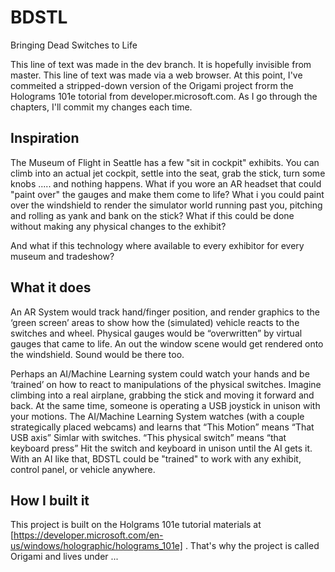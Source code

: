 ﻿# BDSTL
Bringing Dead Switches to Life

This line of text was made in the dev branch.  It is hopefully invisible from master.
This line of text was made via a web browser.  At this point, I've commeited a stripped-down version of the Origami project frorm the Holograms 101e totorial from developer.microsoft.com. As I go through the chapters, I'll commit my changes each time.

## Inspiration
The Museum of Flight in Seattle has a few "sit in cockpit" exhibits. You can climb into an actual jet cockpit, settle into the seat, grab the stick, turn some knobs ..... and nothing happens.  What if you wore an AR headset that could "paint over" the gauges and make them come to life?  What i you could paint over the windshield to render the simulator world running past you, pitching and rolling as yank and bank on the stick?  What if this could be done without making any physical changes to the exhibit?

And what if this technology where available to every exhibitor for every museum and tradeshow?

## What it does
An AR System would track hand/finger position, and render graphics to the ‘green screen’ areas to show how the (simulated) vehicle reacts to the switches and wheel. Physical gauges would be “overwritten” by virtual gauges that came to life.  An out the window scene would get rendered onto the windshield. Sound would be there too.

Perhaps an AI/Machine Learning system could watch your hands and be ‘trained’ on how to react to manipulations of the physical switches.  Imagine climbing into a real airplane, grabbing the stick and moving it forward and back.  At the same time, someone is operating a USB joystick in unison with your motions.  The AI/Machine Learning System watches (with a couple strategically placed webcams) and learns that “This Motion” means “That USB axis”  Simlar with switches.  “This physical switch” means “that keyboard press”  Hit the switch and keyboard in unison until the AI gets it.  With an AI like that, BDSTL could be "trained" to work with any exhibit, control panel, or vehicle anywhere.

## How I built it
This project is built on the Holgrams 101e tutorial materials at [https://developer.microsoft.com/en-us/windows/holographic/holograms_101e] . That's why the project is called Origami and lives under ... 
